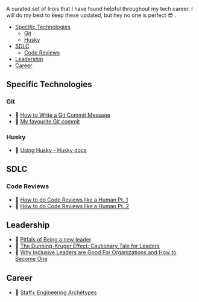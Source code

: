 A curated set of links that I have found helpful throughout my tech career. I will do my best to keep these updated, but hey no one is perfect 😎 .

- [Specific Technologies](#specific-technologies)
  - [Git](#git)
  - [Husky](#husky)
- [SDLC](#sdlc)
  - [Code Reviews](#code-reviews)
- [Leadership](#leadership)
- [Career](#career)

## Specific Technologies
### Git

* 📄 [How to Write a Git Commit Message](https://cbea.ms/git-commit/)
* 📄 [My favourite Git commit](https://dhwthompson.com/2019/my-favourite-git-commit)

### Husky
* 📄 [Using Husky - Husky docs](https://typicode.github.io/husky/#/)

## SDLC
### Code Reviews
* 📄 [How to do Code Reviews like a Human Pt. 1](https://mtlynch.io/human-code-reviews-1/)
* 📄 [How to do Code Reviews like a Human Pt. 2](https://mtlynch.io/human-code-reviews-2/)

## Leadership
* 📄 [Pitfals of Being a new leader](https://suzansfieldnotes.substack.com/p/the-new-vp?s=r)
* 📄 [The Dunning-Kruger Effect: Cautionary Tale for Leaders](https://www.verywellmind.com/an-overview-of-the-dunning-kruger-effect-4160740)
* 📄 [Why Inclusive Leaders are Good For Organizations and How to Become One](https://hbr.org/2019/03/why-inclusive-leaders-are-good-for-organizations-and-how-to-become-one)

## Career
* 📄 [Staff+ Engineering Archetypes](https://staffeng.com/guides/staff-archetypes)